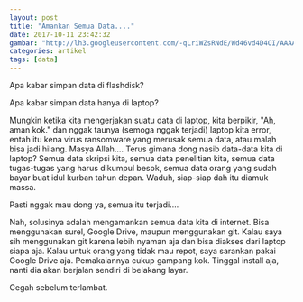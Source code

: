 ```yaml
---
layout: post
title: "Amankan Semua Data...."
date: 2017-10-11 23:42:32
gambar: "http://lh3.googleusercontent.com/-qLriWZsRNdE/Wd46vd4D4OI/AAAAAAAACck/sF7VrPtQIkc75ERp5R4zRtETKiRK4FRrwCLcBGAs/s900/gitlab.png"
categories: artikel
tags: [data]
---
```


Apa kabar simpan data di flashdisk?

Apa kabar simpan data hanya di laptop?

Mungkin ketika kita mengerjakan suatu data di laptop, kita berpikir, "Ah, aman kok." dan nggak taunya (semoga nggak terjadi) laptop kita error, entah itu kena virus ransomware yang merusak semua data, atau malah bisa jadi hilang. Masya Allah.... Terus gimana dong nasib data-data kita di laptop? Semua data skripsi kita, semua data penelitian kita, semua data tugas-tugas yang harus dikumpul besok, semua data orang yang sudah bayar buat idul kurban tahun depan. Waduh, siap-siap dah itu diamuk massa.

Pasti nggak mau dong ya, semua itu terjadi....

Nah, solusinya adalah mengamankan semua data kita di internet. Bisa menggunakan surel, Google Drive, maupun menggunakan git. Kalau saya sih menggunakan git karena lebih nyaman aja dan bisa diakses dari laptop siapa aja. Kalau untuk orang yang tidak mau repot, saya sarankan pakai Google Drive aja. Pemakaiannya cukup gampang kok. Tinggal install aja, nanti dia akan berjalan sendiri di belakang layar.

Cegah sebelum terlambat.
